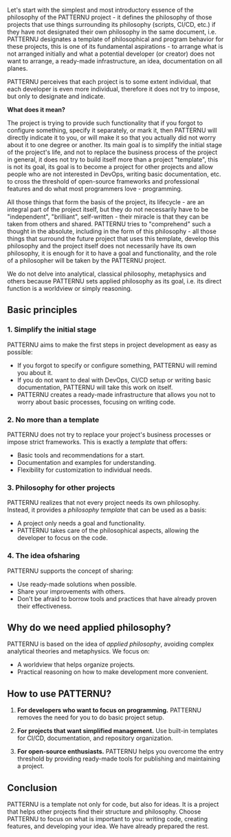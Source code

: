 Let's start with the simplest and most introductory essence of the philosophy of
the PATTERNU project - it defines the philosophy of those projects that use things
surrounding its philosophy (scripts, CI/CD, etc.) if they have not designated their
own philosophy in the same document, i.e. PATTERNU designates a template of philosophical
and program behavior for these projects, this is one of its fundamental
aspirations - to arrange what is not arranged initially and what a potential developer
(or creator) does not want to arrange, a ready-made infrastructure, an idea, documentation
on all planes.

PATTERNU perceives that each project is to some extent individual, that each developer
is even more individual, therefore it does not try to impose, but only to designate
and indicate.

**What does it mean?**

The project is trying to provide such functionality that if you forgot to configure
something, specify it separately, or mark it, then PATTERNU will directly indicate
it to you, or will make it so that you actually did not worry about it to one degree
or another. Its main goal is to simplify the initial stage of the project's life,
and not to replace the business process of the project in general, it does not try
to build itself more than a project "template", this is not its goal, its goal is
to become a project for other projects and allow people who are not interested in
DevOps, writing basic documentation, etc. to cross the threshold of open-source
frameworks and professional features and do what most programmers love - programming.

All those things that form the basis of the project, its lifecycle - are an integral
part of the project itself, but they do not necessarily have to be "independent",
"brilliant", self-written - their miracle is that they can be taken from others and
shared. PATTERNU tries to "comprehend" such a thought in the absolute, including
in the form of this philosophy - all those things that surround the future project
that uses this template, develop this philosophy and the project itself does not
necessarily have its own philosophy, it is enough for it to have a goal and functionality,
and the role of a philosopher will be taken by the PATTERNU project.

We do not delve into analytical, classical philosophy, metaphysics and others because
PATTERNU sets applied philosophy as its goal, i.e. its direct function is a worldview
or simply reasoning.

## Basic principles

### 1. **Simplify the initial stage**

PATTERNU aims to make the first steps in project development as easy as possible:

- If you forgot to specify or configure something, PATTERNU will remind you about
  it.
- If you do not want to deal with DevOps, CI/CD setup or writing basic documentation,
  PATTERNU will take this work on itself.
- PATTERNU creates a ready-made infrastructure that allows you not to worry about
  basic processes, focusing on writing code.

### 2. **No more than a template**

PATTERNU does not try to replace your project's business processes or impose strict
frameworks. This is exactly a _template_ that offers:

- Basic tools and recommendations for a start.
- Documentation and examples for understanding.
- Flexibility for customization to individual needs.

### 3. **Philosophy for other projects**

PATTERNU realizes that not every project needs its own philosophy. Instead, it
provides a _philosophy template_ that can be used as a basis:

- A project only needs a goal and functionality.
- PATTERNU takes care of the philosophical aspects, allowing the developer to
  focus on the code.

### 4. **The idea of ​​sharing**

PATTERNU supports the concept of sharing:

- Use ready-made solutions when possible.
- Share your improvements with others.
- Don't be afraid to borrow tools and practices that have already proven their effectiveness.

## Why do we need applied philosophy?

PATTERNU is based on the idea of ​​_applied philosophy_, avoiding complex analytical
theories and metaphysics. We focus on:

- A worldview that helps organize projects.
- Practical reasoning on how to make development more convenient.

## How to use PATTERNU?

1. **For developers who want to focus on programming.**
   PATTERNU removes the need for you to do basic project setup.

2. **For projects that want simplified management.**
   Use built-in templates for CI/CD, documentation, and repository organization.

3. **For open-source enthusiasts.**
   PATTERNU helps you overcome the entry threshold by providing ready-made tools
   for publishing and maintaining a project.

## Conclusion

PATTERNU is a template not only for code, but also for ideas. It is a project that
helps other projects find their structure and philosophy. Choose PATTERNU to focus
on what is important to you: writing code, creating features, and developing your
idea. We have already prepared the rest.
